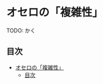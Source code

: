 # オセロの「複雑性」

TODO: かく

## 目次
<!--ts-->
   * [オセロの「複雑性」](#オセロの複雑性)
      * [目次](#目次)

<!-- Added by: runner, at: Sat Dec  5 13:21:34 UTC 2020 -->

<!--te-->
